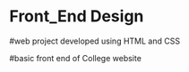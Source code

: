 # Front_End Design

#web project developed using HTML and CSS

#basic front end of College website 
